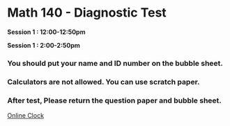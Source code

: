 # Math 140 - Diagnostic Test

**Session 1 : 12:00-12:50pm**   

**Session 1 : 2:00-2:50pm**

### You should put your name and ID number on the bubble sheet.     
### Calculators are not allowed. You can use scratch paper.      
### After test, Please return the question paper and bubble sheet.

[Online Clock](https://time.is/)

